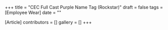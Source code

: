 +++
title = "CEC Full Cast Purple Name Tag (Rockstar)"
draft = false
tags = [Employee Wear]
date = ""

[Article]
contributors = []
gallery = []
+++